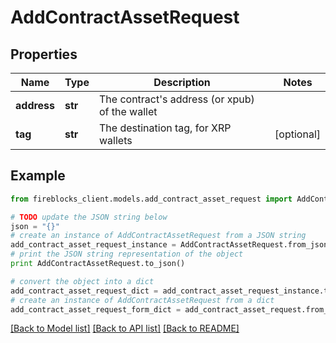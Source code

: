 # AddContractAssetRequest


## Properties

Name | Type | Description | Notes
------------ | ------------- | ------------- | -------------
**address** | **str** | The contract&#39;s address (or xpub) of the wallet | 
**tag** | **str** | The destination tag, for XRP wallets | [optional] 

## Example

```python
from fireblocks_client.models.add_contract_asset_request import AddContractAssetRequest

# TODO update the JSON string below
json = "{}"
# create an instance of AddContractAssetRequest from a JSON string
add_contract_asset_request_instance = AddContractAssetRequest.from_json(json)
# print the JSON string representation of the object
print AddContractAssetRequest.to_json()

# convert the object into a dict
add_contract_asset_request_dict = add_contract_asset_request_instance.to_dict()
# create an instance of AddContractAssetRequest from a dict
add_contract_asset_request_form_dict = add_contract_asset_request.from_dict(add_contract_asset_request_dict)
```
[[Back to Model list]](../README.md#documentation-for-models) [[Back to API list]](../README.md#documentation-for-api-endpoints) [[Back to README]](../README.md)


